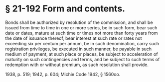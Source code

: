 # § 21-192 Form and contents.

<p>Bonds shall be authorized by resolution of the commission, and shall be issued from time to time in one or more series, be in such form, bear such date or dates, mature at such time or times not more than forty years from the date of issuance thereof, bear interest at such rate or rates not exceeding six per centum per annum, be in such denomination, carry such registration privileges, be executed in such manner, be payable in such medium of payment, at such place or places, be subject to acceleration of maturity on such contingencies and terms, and be subject to such terms of redemption with or without premium, as such resolution shall provide.</p><p>1938, p. 519; 1942, p. 604; Michie Code 1942, § 1560oo.</p>